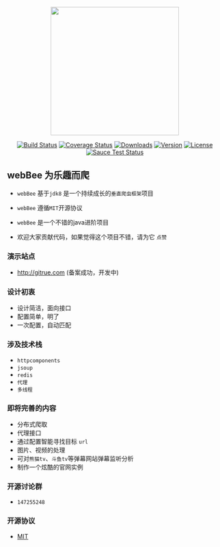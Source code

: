 

<p align="center"><a href="https://github.com/pkwenda/webBee" target="_blank"><img width="300"src="https://dn-mhke0kuv.qbox.me/cfc1928e37ff0ac46463.png"></a></p>
 
 <p align="center">
  <a href="https://github.com/pkwenda/webBee/blob/master/LICENSE"><img src="https://img.shields.io/badge/license-MIT-4EB1BA.svg?style=flat-square" alt="Build Status"></a>
  <a href="https://travis-ci.org/pkwenda/webBee"><img src="https://travis-ci.org/pkwenda/webBee.svg?branch=master" alt="Coverage Status"></a>
  <a href="https://gitter.im/web_bee"><img src="https://badges.gitter.im/pkwenda/web-bee.svg" alt="Downloads"></a>
  <a href="https://github.com/pkwenda/webBee"><img src="https://img.shields.io/github/downloads/pkwenda/webBee/total.svg" alt="Version"></a>
  <a href="https://github.com/pkwenda/webBee/issues?q=is%3Aissue+is%3Aclosed"><img src="https://img.shields.io/github/issues-closed/pkwenda/webBee.svg" alt="License"></a>
  <a href="#"><img src="https://img.shields.io/badge/version-0.0.1-red.svg?style=flat-square" alt="Sauce Test Status"></a>
</p>

## webBee 为乐趣而爬

- `webBee` 基于`jdk8` 是一个持续成长的`垂直爬虫框架`项目 
- `webBee` 遵循`MIT`开源协议

- `webBee` 是一个不错的java进阶项目


- 欢迎大家贡献代码，如果觉得这个项目不错，请为它 `点赞`





### 演示站点
- http://gitrue.com (备案成功，开发中)


### 设计初衷

+ 设计简洁，面向接口
+ 配置简单，明了
+ 一次配置，自动匹配


### 涉及技术栈
- `httpcomponents`
- `jsoup`
- `redis`
-  `代理`
- `多线程`

### 即将完善的内容
+ 分布式爬取
+ 代理接口
+ 通过配置智能寻找目标 `url`
+ 图片、视频的处理
+ 可对`熊猫tv`、`斗鱼tv`等弹幕网站弹幕监听分析
+ 制作一个炫酷的官网实例 
 
### 开源讨论群

- `147255248`
 
### 开源协议

- [MIT](LICENSE)
 


